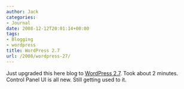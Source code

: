 ```yaml
---
author: Jack
categories:
- Journal
date: 2008-12-12T20:01:14+00:00
tags:
- Blogging
- wordpress
title: WordPress 2.7
url: /2008/wordpress-27/
---
```


Just upgraded this here blog to [WordPress 2.7][1]. Took about 2 minutes. Control Panel UI is all new. Still getting used to it.

 [1]: http://wordpress.org/development/2008/12/coltrane/